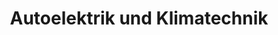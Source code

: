 ---
title: "Autoelektrik und Klimatechnik"
url: /falkensee/autoelektrik-und-klimatechnik/
shop: Autowerkstatt
---